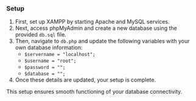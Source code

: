 ### Setup

1. First, set up XAMPP by starting Apache and MySQL services.
2. Next, access phpMyAdmin and create a new database using the provided `db.sql` file.
3. Then, navigate to `db.php` and update the following variables with your own database information:
    - `$servername = "localhost";`  <!-- Add your server name here -->
    - `$username = "root";`  <!-- Add your username here -->
    - `$password = "";`  <!-- Add your password here -->
    - `$database = "";`  <!-- Add your database name here -->
4. Once these details are updated, your setup is complete.

This setup ensures smooth functioning of your database connectivity.
